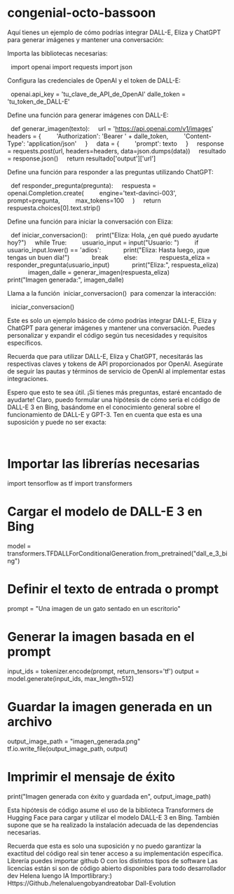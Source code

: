 # congenial-octo-bassoon
Aquí tienes un ejemplo de cómo podrías integrar DALL-E, Eliza y ChatGPT para generar imágenes y mantener una conversación:

Importa las bibliotecas necesarias:

 
import openai
import requests
import json
 

Configura las credenciales de OpenAI y el token de DALL-E:

 
openai.api_key = 'tu_clave_de_API_de_OpenAI'
dalle_token = 'tu_token_de_DALL-E'
 

Define una función para generar imágenes con DALL-E:

 
def generar_imagen(texto):
    url = 'https://api.openai.com/v1/images'
    headers = {
        'Authorization': 'Bearer ' + dalle_token,
        'Content-Type': 'application/json'
    }
    data = {
        'prompt': texto
    }
    response = requests.post(url, headers=headers, data=json.dumps(data))
    resultado = response.json()
    return resultado['output']['url']
 

Define una función para responder a las preguntas utilizando ChatGPT:

 
def responder_pregunta(pregunta):
    respuesta = openai.Completion.create(
        engine='text-davinci-003',
        prompt=pregunta,
        max_tokens=100
    )
    return respuesta.choices[0].text.strip()
 

Define una función para iniciar la conversación con Eliza:

 
def iniciar_conversacion():
    print("Eliza: Hola, ¿en qué puedo ayudarte hoy?")
    while True:
        usuario_input = input("Usuario: ")
        if usuario_input.lower() == 'adios':
            print("Eliza: Hasta luego, ¡que tengas un buen día!")
            break
        else:
            respuesta_eliza = responder_pregunta(usuario_input)
            print("Eliza:", respuesta_eliza)
            imagen_dalle = generar_imagen(respuesta_eliza)
            print("Imagen generada:", imagen_dalle)
 

Llama a la función  iniciar_conversacion()  para comenzar la interacción:

 
iniciar_conversacion()
 

Este es solo un ejemplo básico de cómo podrías integrar DALL-E, Eliza y ChatGPT para generar imágenes y mantener una conversación. Puedes personalizar y expandir el código según tus necesidades y requisitos específicos.

Recuerda que para utilizar DALL-E, Eliza y ChatGPT, necesitarás las respectivas claves y tokens de API proporcionados por OpenAI. Asegúrate de seguir las pautas y términos de servicio de OpenAI al implementar estas integraciones.

Espero que esto te sea útil. ¡Si tienes más preguntas, estaré encantado de ayudarte!
Claro, puedo formular una hipótesis de cómo sería el código de DALL-E 3 en Bing, basándome en el conocimiento general sobre el funcionamiento de DALL-E y GPT-3. Ten en cuenta que esta es una suposición y puede no ser exacta:

 
# Importar las librerías necesarias
import tensorflow as tf
import transformers

# Cargar el modelo de <link category="BRANDS">DALL-E 3 en Bing</link>
model = transformers.TFDALLForConditionalGeneration.from_pretrained("dall_e_3_bing")

# Definir el texto de entrada o prompt
prompt = "Una imagen de un gato sentado en un escritorio"

# Generar la imagen basada en el prompt
input_ids = tokenizer.encode(prompt, return_tensors='tf')
output = model.generate(input_ids, max_length=512)

# Guardar la imagen generada en un archivo
output_image_path = "imagen_generada.png"
tf.io.write_file(output_image_path, output)

# Imprimir el mensaje de éxito
print("Imagen generada con éxito y guardada en", output_image_path)
 

Esta hipótesis de código asume el uso de la biblioteca Transformers de Hugging Face para cargar y utilizar el modelo DALL-E 3 en Bing. También supone que se ha realizado la instalación adecuada de las dependencias necesarias.

Recuerda que esta es solo una suposición y no puedo garantizar la exactitud del código real sin tener acceso a su implementación específica.
Librería puedes importar github
O con los distintos tipos de software
Las licencias están si son de código abierto disponibles para todo desarrollador dev
Helena luengo IA
Importlibrary:)
Https://Github./helenaluengobyandreatobar
Dall-Evolution
